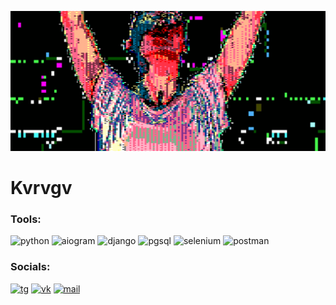 
![GIF](assets/N-LITE.gif)

# Kvrvgv

### Tools:
![python](https://img.shields.io/badge/-python-090909?style=for-the-badge&logo=python)
![aiogram](https://img.shields.io/badge/-aiogram-090909?style=for-the-badge&logo=telegram)
![django](https://img.shields.io/badge/-django-090909?style=for-the-badge&logo=django)
![pgsql](https://img.shields.io/badge/-pgsql-090909?style=for-the-badge&logo=postgresql)
![selenium](https://img.shields.io/badge/-selenium-090909?style=for-the-badge&logo=selenium)
![postman](https://img.shields.io/badge/-postman-090909?style=for-the-badge&logo=postman)

### Socials:
[![tg](https://img.shields.io/badge/-TG-090909?style=flat-square&logo=telegram)](https://t.me/kvrvgv)
[![vk](https://img.shields.io/badge/-VK-090909?style=flat-square&logo=Vk&logoColor=27A0D9)](https://vk.com/kvrvgv)
[![mail](https://img.shields.io/badge/-MAIL-090909?style=flat-square&logo=gmail)](mailto:kvrvgv@yandex.ru)
